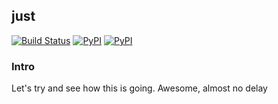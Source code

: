 ## just

[![Build Status](https://travis-ci.org/kootenpv/just.svg?branch=master)](https://travis-ci.org/kootenpv/just)
[![PyPI](https://img.shields.io/pypi/v/just.svg?style=flat-square)](https://pypi.python.org/pypi/just/)
[![PyPI](https://img.shields.io/pypi/pyversions/just.svg?style=flat-square)](https://pypi.python.org/pypi/just/)

### Intro

Let's try and see how this is going. Awesome, almost no delay
